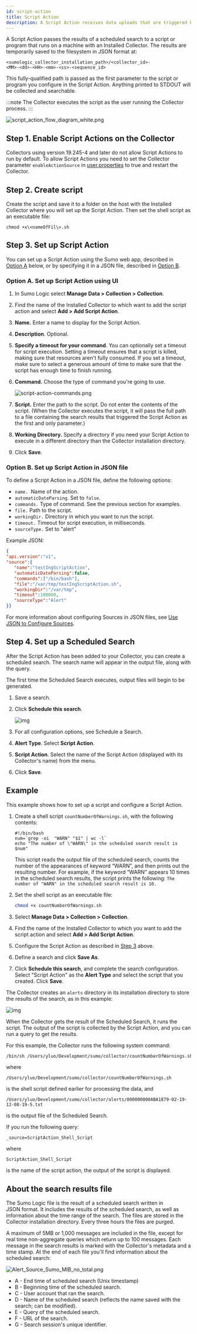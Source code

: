 ```yaml
---
id: script-action
title: Script Action
description: A Script Action receives data uploads that are triggered by a scheduled search.
---
```



A Script Action passes the results of a scheduled search to a script or program that runs on a machine with an Installed Collector. The results are temporarily saved to the filesystem in JSON format at:

```
<sumologic_collector_installation_path>/<collector_id>-
<MM>-<dd>-<HH>-<mm>-<ss>-<sequence_id>
```

This fully-qualified path is passed as the first parameter to the script or program you configure in the Script Action. Anything printed to STDOUT will be collected and searchable.

:::note
The Collector executes the script as the user running the Collector process.
:::

![script_action_flow_diagram_white.png](/img/send-data/script_action_flow_diagram_white.png)

## Step 1. Enable Script Actions on the Collector

Collectors using version 19.245-4 and later do not allow Script Actions to run by default. To allow Script Actions you need to set the Collector parameter `enableActionSource` in [user.properties](docs/send-data/installed-collectors/collector-installation-reference/user-properties.md) to true and restart the Collector.

## Step 2. Create script

Create the script and save it to a folder on the host with the Installed Collector where you will set up the Script Action. Then set the shell script as an executable file:

`chmod +x\<nameOfFil\>.sh`

## Step 3. Set up Script Action

You can set up a Script Action using the Sumo web app, described in [Option A](#option-a-set-up-script-action-using-ui) below, or by specifying it in a JSON file, described in [Option B](#option-b-set-up-script-action-in-json-file).

### Option A. Set up Script Action using UI

1. In Sumo Logic select **Manage Data \> Collection \> Collection**.
1. Find the name of the Installed Collector to which want to add the script action and select **Add \> Add Script Action**.
1. **Name.** Enter a name to display for the Script Action.
1. **Description**. Optional.
1. **Specify a timeout for your command**. You can optionally set a timeout for script execution. Setting a timeout ensures that a script is killed, making sure that resources aren't fully consumed. If you set a timeout, make sure to select a generous amount of time to make sure that the script has enough time to finish running.
1. **Command.** Choose the type of command you're going to use.   

    ![script-action-commands.png](/img/send-data/script-action-commands.png)

1. **Script.** Enter the path to the script. Do not enter the contents of the script. (When the Collector executes the script, it will pass the full path to a file containing the search results that triggered the Script Action as the first and only parameter.)
1. **Working Directory.** Specify a directory if you need your Script Action to execute in a different directory than the Collector installation directory.
1. Click **Save**.

### Option B. Set up Script Action in JSON file

To define a Script Action in a JSON file, define the following options:

* `name.`  Name of the action.
* `automaticDateParsing`. Set to `false`.
* `commands.` Type of command. See the previous section for examples.
* `file.` Path to the script.
* `workingDir.` Directory in which you want to run the script.
* `timeout.` Timeout for script execution, in milliseconds.
* `sourceType.` Set to "alert"

Example JSON:

```json
{  
"api.version":"v1",  
"source":{    
   "name":"testIngScriptAction",
   "automaticDateParsing":false,
   "commands":["/bin/bash"],    
   "file":"/var/tmp/testIngScriptAction.sh",    
   "workingDir":"/var/tmp",    
   "timeout":180000,    
   "sourceType":"Alert"  
}}
```

For more information about configuring Sources in JSON files, see [Use JSON to Configure Sources](/docs/send-data/use-json-configure-sources).

## Step 4. Set up a Scheduled Search

After the Script Action has been added to your Collector, you can create a scheduled search. The search name will appear in the output file, along with the query.

The first time the Scheduled Search executes, output files will begin to be generated.

1. Save a search. 
1. Click **Schedule this search**. 

    ![img](/img/send-data/sched-search.png)

1. For all configuration options, see Schedule a Search. 
1. **Alert Type**. Select **Script Action**.
1. **Script Action**. Select the name of the Script Action (displayed with its Collector's name) from the menu.
1. Click **Save**.

## Example

This example shows how to set up a script and configure a Script Action.

1. Create a shell script `countNumberOfWarnings.sh`, with the following contents:

    ```
    #!/bin/bash
    num=`grep -oi  "WARN" "$1" | wc -l`
    echo "The number of \"WARN\" in the scheduled search result is $num"
    ```

    This script reads the output file of the scheduled search, counts the number of the appearances of keyword “WARN”, and then prints out the resulting number. For example, if the keyword “WARN” appears 10 times in the scheduled search results, the script prints the following: `The number of "WARN" in the scheduled search result is 10.`

1. Set the shell script as an executable file:

    ```bash
    chmod +x countNumberOfWarnings.sh
    ```

1. Select **Manage Data \> Collection \> Collection**.
1. Find the name of the Installed Collector to which you want to add the script action and select **Add \> Add Script Action**.  
1. Configure the Script Action as described in [Step 3](#step-3-set-up-script-action) above.
1. Define a search and click **Save As**. 
1. Click **Schedule this search**, and complete the search configuration. Select "Script Action" as the **Alert Type** and select the script that you created. Click **Save**.

The Collector creates an `alerts` directory in its installation directory to store the results of the search, as in this example:

![img](/img/send-data/script_action_example6.png)

When the Collector gets the result of the Scheduled Search, it runs the script. The output of the script is collected by the Script Action, and you can run a query to get the results.

For this example, the Collector runs the following system command:

```bash
/bin/sh /Users/yluo/Development/sumo/collector/countNumberOfWarnings.sh /Users/yluo/Development/sumo/collector/alerts/000000000ABA1879-02-19-12-08-19-5.txt
```

where

```
/Users/yluo/Development/sumo/collector/countNumberOfWarnings.sh
```

is the shell script defined earlier for processing the data, and

```
/Users/yluo/Development/sumo/collector/alerts/000000000ABA1879-02-19-12-08-19-5.txt
```

is the output file of the Scheduled Search.

If you run the following query:

```
_source=ScriptAction_Shell_Script
```

where

```
ScriptAction_Shell_Script
```

is the name of the script action, the output of the script is displayed.

## About the search results file

The Sumo Logic file is the result of a scheduled search written in JSON format. It includes the results of the scheduled search, as well as information about the time range of the search. The files are stored in the Collector installation directory. Every three hours the files are purged.

A maximum of 5MB or 1,000 messages are included in the file, except for real time non-aggregate queries which return up to 100 messages. Each message in the search results is marked with the Collector's metadata and a time stamp. At the end of each file you'll find information about the scheduled search:

![Alert_Source_Sumo_MIB_no_total.png](/img/send-data/Alert_Source_Sumo_MIB_no_total.png)

* A - End time of scheduled search (Unix timestamp)
* B - Beginning time of the scheduled search.
* C - User account that ran the search.
* D - Name of the scheduled search (reflects the name saved with the search; can be modified).
* E - Query of the scheduled search.
* F - URL of the search.
* G - Search session's unique identifier.
